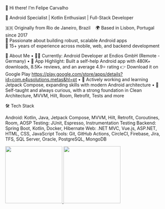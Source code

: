 👋 Hi there! I’m Felipe Carvalho

🎯 Android Specialist | Kotlin Enthusiast | Full-Stack Developer

🇧🇷 Originally from Rio de Janeiro, Brazil    🌍 Based in Lisbon, Portugal since 2017<br>
📱 Passionate about building robust, scalable Android apps<br>
🚀 15+ years of experience across mobile, web, and backend development<br>

🚀 About Me
	•	👨‍💻 Currently: Android Developer at Endios GmbH (Remote - Germany)
	•	📲 App Highlight: Built a self-help Android app with 480K+ downloads, 8.5K+ reviews, and an average 4.9⭐ rating
👉 Download it on Google Play https://play.google.com/store/apps/details?id=com.e4usolutions.metas&hl=pt
	•	🌱 Actively working and learning Jetpack Compose, expanding skills with modern Android architecture
	•	🧠 Self-taught and always curious, with a strong foundation in Clean Architecture, MVVM, Hilt, Room, Retrofit, Tests and more

 🛠️ Tech Stack

Android: Kotlin, Java, Jetpack Compose, MVVM, Hilt, Retrofit, Coroutines, Room, AOSP
Testing: JUnit, Espresso, Instrumentation Testing
Backend: Spring Boot, Kotlin, Docker, Hibernate
Web: .NET MVC, Vue.js, ASP.NET, HTML, CSS, JavaScript
Tools: Git, GitHub Actions, CircleCI, Firebase, Jira, TFS, SQL Server, Oracle, PostgreSQL, MongoDB

<div>
  <a href="https://github.com/felipeajc">
    <img height="180em" src="https://github-readme-stats.vercel.app/api?username=felipeajc&show_icons=true&theme=dracula&include_all_commits=true&count_private=true"/>
    <img height="180em" src="https://github-readme-stats.vercel.app/api/top-langs/?username=felipeajc&layout=compact&langs_count=7&theme=dracula"/>
  </a>
</div>
